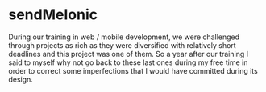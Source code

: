 # sendMeIonic
During our training in web / mobile development, we were challenged through projects as rich as they were diversified with relatively short deadlines and this project was one of them.
So a year after our training I said to myself why not go back to these last ones during my free time in order to correct some imperfections that I would have committed during its design.
